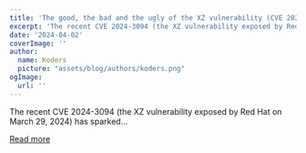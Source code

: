 ```yaml
---
title: 'The good, the bad and the ugly of the XZ vulnerability (CVE 2024-3094)'
excerpt: 'The recent CVE 2024-3094 (the XZ vulnerability exposed by Red Hat on March 29, 2024) has sparked...'
date: '2024-04-02'
coverImage: ''
author:
  name: Koders
  picture: "assets/blog/authors/koders.png"
ogImage:
  url: ''
---
```


The recent CVE 2024-3094 (the XZ vulnerability exposed by Red Hat on March 29, 2024) has sparked...

[Read more](https://dev.to/craigmcl/the-good-the-bad-and-the-ugly-of-the-xz-vulnerability-cve-2024-3094-47la)
